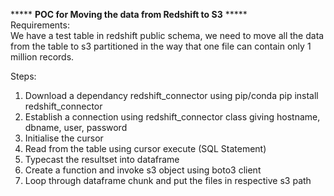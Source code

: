 ***** **POC for Moving the data from Redshift to S3** *****
<br>
Requirements:<br>
We have a test table in redshift public schema, we need to move all the data from the table 
to s3 partitioned in the way that one file can contain only 1 million records.

Steps:
1. Download a dependancy redshift_connector using pip/conda
   pip install redshift_connector
2. Establish a connection using redshift_connector class giving hostname, dbname, user, password
3. Initialise the cursor
4. Read from the table using cursor execute (SQL Statement)
5. Typecast the resultset into dataframe
6. Create a function and invoke s3 object using boto3 client
7. Loop through dataframe chunk and put the files in respective s3 path

